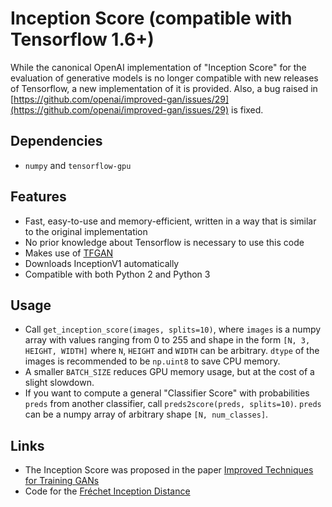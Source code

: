Inception Score (compatible with Tensorflow 1.6+)
=====================================
While the canonical OpenAI implementation of "Inception Score" for the evaluation of generative models is no longer compatible with new releases of Tensorflow,
a new implementation of it is provided. Also, a bug raised in [https://github.com/openai/improved-gan/issues/29](https://github.com/openai/improved-gan/issues/29) is fixed. 

## Dependencies
- `numpy` and `tensorflow-gpu`

## Features
- Fast, easy-to-use and memory-efficient, written in a way that is similar to the original implementation
- No prior knowledge about Tensorflow is necessary to use this code
- Makes use of [TFGAN](https://github.com/tensorflow/tensorflow/tree/master/tensorflow/contrib/gan)
- Downloads InceptionV1 automatically
- Compatible with both Python 2 and Python 3

## Usage
- Call `get_inception_score(images, splits=10)`, where `images` is a numpy array with values ranging from 0 to 255 and shape in the form `[N, 3, HEIGHT, WIDTH]` where `N`, `HEIGHT` and `WIDTH` can be arbitrary. `dtype` of the images is recommended to be `np.uint8` to save CPU memory.
- A smaller `BATCH_SIZE` reduces GPU memory usage, but at the cost of a slight slowdown.
- If you want to compute a general "Classifier Score" with probabilities `preds` from another classifier, call `preds2score(preds, splits=10)`. `preds` can be a numpy array of arbitrary shape `[N, num_classes]`.
## Links
- The Inception Score was proposed in the paper [Improved Techniques for Training GANs](https://arxiv.org/abs/1606.03498)
- Code for the [Fréchet Inception Distance](https://github.com/tsc2017/Frechet-Inception-Distance)
